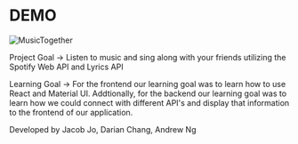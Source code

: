 # DEMO

![MusicTogether](https://user-images.githubusercontent.com/47648260/117121098-03a07f80-ad49-11eb-8820-b62edae54995.gif)

Project Goal -> Listen to music and sing along with your friends utilizing the Spotify Web API and Lyrics API

Learning Goal -> For the frontend our learning goal was to learn how to use React and Material UI. Addtionally, for the backend our learning goal was to learn how we could connect with different API's and display that information to the frontend of our application.

Developed by Jacob Jo, Darian Chang, Andrew Ng

